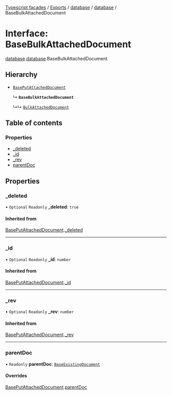 [Typescript facades](../index.md) / [Exports](../modules.md) / [database](../modules/database.md) / [database](../modules/database.database.md) / BaseBulkAttachedDocument

# Interface: BaseBulkAttachedDocument

[database](../modules/database.md).[database](../modules/database.database.md).BaseBulkAttachedDocument

## Hierarchy

- [`BasePutAttachedDocument`](database.database.BasePutAttachedDocument.md)

  ↳ **`BaseBulkAttachedDocument`**

  ↳↳ [`BulkAttachedDocument`](database.database.BulkAttachedDocument.md)

## Table of contents

### Properties

- [\_deleted](database.database.BaseBulkAttachedDocument.md#_deleted)
- [\_id](database.database.BaseBulkAttachedDocument.md#_id)
- [\_rev](database.database.BaseBulkAttachedDocument.md#_rev)
- [parentDoc](database.database.BaseBulkAttachedDocument.md#parentdoc)

## Properties

### \_deleted

• `Optional` `Readonly` **\_deleted**: ``true``

#### Inherited from

[BasePutAttachedDocument](database.database.BasePutAttachedDocument.md).[_deleted](database.database.BasePutAttachedDocument.md#_deleted)

___

### \_id

• `Optional` `Readonly` **\_id**: `number`

#### Inherited from

[BasePutAttachedDocument](database.database.BasePutAttachedDocument.md).[_id](database.database.BasePutAttachedDocument.md#_id)

___

### \_rev

• `Optional` `Readonly` **\_rev**: `number`

#### Inherited from

[BasePutAttachedDocument](database.database.BasePutAttachedDocument.md).[_rev](database.database.BasePutAttachedDocument.md#_rev)

___

### parentDoc

• `Readonly` **parentDoc**: [`BaseExistingDocument`](database.database.BaseExistingDocument.md)

#### Overrides

[BasePutAttachedDocument](database.database.BasePutAttachedDocument.md).[parentDoc](database.database.BasePutAttachedDocument.md#parentdoc)

